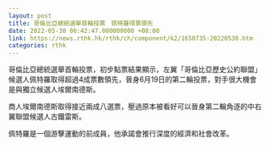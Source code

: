 ```yaml
---
layout: post
title: 哥倫比亞總統選舉首輪投票　佩特羅得票領先
date: 2022-05-30 06:42:47.000000000 +08:00
link: https://news.rthk.hk/rthk/ch/component/k2/1650735-20220530.htm
categories: rthk
---
```


哥倫比亞總統選舉首輪投票，初步點票結果顯示，左翼「哥倫比亞歷史公約聯盟」候選人佩特羅取得超過4成票數領先，晉身6月19日的第二輪投票，對手很大機會是與獨立候選人埃爾南德斯。

商人埃爾南德斯取得接近兩成八選票，壓過原本被看好可以晉身第二輪角逐的中右翼聯盟候選人古鐵雷斯。

佩特羅是一個游擊運動的前成員，他承諾會推行深度的經濟和社會改革。
